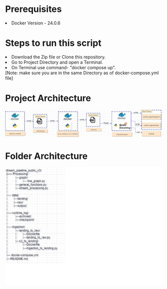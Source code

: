 <left>
<h1>Prerequisites</h1>
<ls>
<li>Docker Version - 24.0.6</li>
</ls>
<h1>Steps to run this script</h1>

<ls>
<li>Download the Zip file or Clone this repository.</li>
<li>Go to Project Directory and open a Terminal.</li>
<li>On Terminal use command- "docker compose up".<br />
[Note: make sure you are in the same Directory as of docker-compose.yml file]</li>
</ls>

<h1> Project Architecture </h1>
<img src="./images/project_architecture.png" alt="Project Architecture">

<h1> Folder Architecture </h1>
<img src="./images/folder_structure.png" alt="Folder Architecture">
